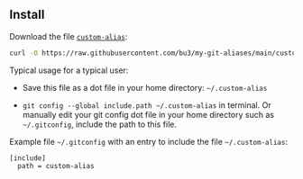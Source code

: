 ## Install

Download the file [`custom-alias`](custom-alias):

```sh
curl -O https://raw.githubusercontent.com/bu3/my-git-aliases/main/custom-alias
```

Typical usage for a typical user:

  * Save this file as a dot file in your home directory: `~/.custom-alias`

  * `git config --global include.path ~/.custom-alias` in terminal.  Or manually edit your git config dot file in your home directory such as `~/.gitconfig`, include the path to this file.

Example file `~/.gitconfig` with an entry to include the file `~/.custom-alias`:

```gitalias
[include]
  path = custom-alias
```
